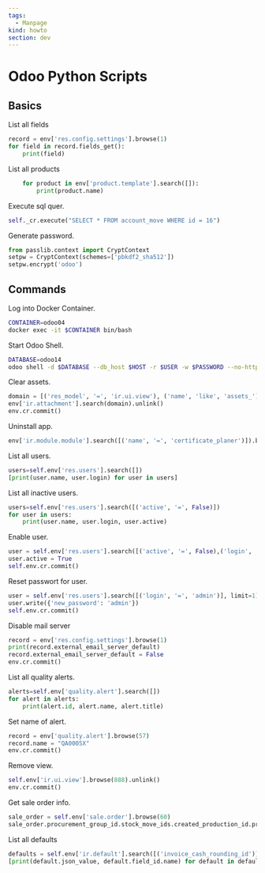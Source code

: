 ```yaml
---
tags:
  - Manpage
kind: howto
section: dev
---
```

# Odoo Python Scripts

## Basics

List all fields

```python
record = env['res.config.settings'].browse(1)
for field in record.fields_get():
    print(field)
```

List all products

```python
	for product in env['product.template'].search([]):
		print(product.name)
```

Execute sql quer.
```python
self._cr.execute("SELECT * FROM account_move WHERE id = 16")
```

Generate password.
```python
from passlib.context import CryptContext
setpw = CryptContext(schemes=['pbkdf2_sha512'])
setpw.encrypt('odoo')
```

## Commands

Log into Docker Container.  
```bash
CONTAINER=odoo04
docker exec -it $CONTAINER bin/bash
```

Start Odoo Shell.  
```bash
DATABASE=odoo14
odoo shell -d $DATABASE --db_host $HOST -r $USER -w $PASSWORD --no-http
```

Clear assets.  
```python
domain = [('res_model', '=', 'ir.ui.view'), ('name', 'like', 'assets_')]
env['ir.attachment'].search(domain).unlink()
env.cr.commit()
```

Uninstall app.
```python
env['ir.module.module'].search([('name', '=', 'certificate_planer')]).button_immediate_uninstall()
```

List all users.
```python
users=self.env['res.users'].search([])
[print(user.name, user.login) for user in users]
```

List all inactive users.
```python
users=self.env['res.users'].search([('active', '=', False)])
for user in users:
	print(user.name, user.login, user.active)
```

Enable user.
```python
user = self.env['res.users'].search([('active', '=', False),('login', '=', 'janik.vonrotz@mint-system.ch')])
user.active = True
self.env.cr.commit()
```

Reset passwort for user.
```python
user = self.env['res.users'].search([('login', '=', 'admin')], limit=1)
user.write({'new_password': 'admin'})
self.env.cr.commit()
```

Disable mail server

```python
record = env['res.config.settings'].browse(1)
print(record.external_email_server_default)
record.external_email_server_default = False
env.cr.commit()
```

List all quality alerts.
```python
alerts=self.env['quality.alert'].search([])
for alert in alerts:
	print(alert.id, alert.name, alert.title)
```

Set name of alert.
```python
record = env['quality.alert'].browse(57)
record.name = "QA0005X"
env.cr.commit()
```

Remove view.
```python
self.env['ir.ui.view'].browse(888).unlink()
env.cr.commit()
```

Get sale order info.
```python
sale_order = self.env['sale.order'].browse(60)
sale_order.procurement_group_id.stock_move_ids.created_production_id.procurement_group_id.mrp_production_ids
```

List all defaults
```python
defaults = self.env['ir.default'].search([('invoice_cash_rounding_id')], limit=1)
[print(default.json_value, default.field_id.name) for default in defaults]
```
